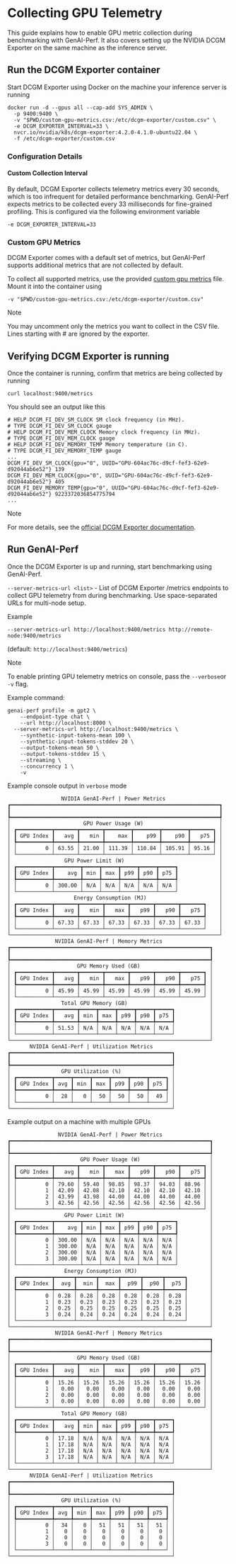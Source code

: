 <!--
Copyright (c) 2024-2025, NVIDIA CORPORATION & AFFILIATES. All rights reserved.

Redistribution and use in source and binary forms, with or without
modification, are permitted provided that the following conditions
are met:
 * Redistributions of source code must retain the above copyright
   notice, this list of conditions and the following disclaimer.
 * Redistributions in binary form must reproduce the above copyright
   notice, this list of conditions and the following disclaimer in the
   documentation and/or other materials provided with the distribution.
 * Neither the name of NVIDIA CORPORATION nor the names of its
   contributors may be used to endorse or promote products derived
   from this software without specific prior written permission.

THIS SOFTWARE IS PROVIDED BY THE COPYRIGHT HOLDERS ``AS IS'' AND ANY
EXPRESS OR IMPLIED WARRANTIES, INCLUDING, BUT NOT LIMITED TO, THE
IMPLIED WARRANTIES OF MERCHANTABILITY AND FITNESS FOR A PARTICULAR
PURPOSE ARE DISCLAIMED.  IN NO EVENT SHALL THE COPYRIGHT OWNER OR
CONTRIBUTORS BE LIABLE FOR ANY DIRECT, INDIRECT, INCIDENTAL, SPECIAL,
EXEMPLARY, OR CONSEQUENTIAL DAMAGES (INCLUDING, BUT NOT LIMITED TO,
PROCUREMENT OF SUBSTITUTE GOODS OR SERVICES; LOSS OF USE, DATA, OR
PROFITS; OR BUSINESS INTERRUPTION) HOWEVER CAUSED AND ON ANY THEORY
OF LIABILITY, WHETHER IN CONTRACT, STRICT LIABILITY, OR TORT
(INCLUDING NEGLIGENCE OR OTHERWISE) ARISING IN ANY WAY OUT OF THE USE
OF THIS SOFTWARE, EVEN IF ADVISED OF THE POSSIBILITY OF SUCH DAMAGE.
-->

# Collecting GPU Telemetry

This guide explains how to enable GPU metric collection during benchmarking with GenAI-Perf.
It also covers setting up the NVIDIA DCGM Exporter on the same machine as the inference server.

## Run the DCGM Exporter container
Start DCGM Exporter using Docker on the machine your inference server is running

```
docker run -d --gpus all --cap-add SYS_ADMIN \
  -p 9400:9400 \
  -v "$PWD/custom-gpu-metrics.csv:/etc/dcgm-exporter/custom.csv" \
  -e DCGM_EXPORTER_INTERVAL=33 \
  nvcr.io/nvidia/k8s/dcgm-exporter:4.2.0-4.1.0-ubuntu22.04 \
  -f /etc/dcgm-exporter/custom.csv
```

###  Configuration Details
#### Custom Collection Interval
By default, DCGM Exporter collects telemetry metrics every 30 seconds, which is too infrequent for detailed performance benchmarking.
GenAI-Perf expects metrics to be collected every 33 milliseconds for fine-grained profiling.
This is configured via the following environment variable

```
-e DCGM_EXPORTER_INTERVAL=33
```

### Custom GPU Metrics
DCGM Exporter comes with a default set of metrics, but GenAI-Perf supports additional metrics that are not collected by default.

To collect all supported metrics, use the provided [custom gpu metrics](/perf_analyzer/custom_gpu_metrics.csv) file.
Mount it into the container using

```
-v "$PWD/custom-gpu-metrics.csv:/etc/dcgm-exporter/custom.csv"
```

> [!Note]
> You may uncomment only the metrics you want to collect in the CSV file.
> Lines starting with # are ignored by the exporter.

## Verifying DCGM Exporter is running
Once the container is running, confirm that metrics are being collected by running

```
curl localhost:9400/metrics
```

You should see an output like this

```
# HELP DCGM_FI_DEV_SM_CLOCK SM clock frequency (in MHz).
# TYPE DCGM_FI_DEV_SM_CLOCK gauge
# HELP DCGM_FI_DEV_MEM_CLOCK Memory clock frequency (in MHz).
# TYPE DCGM_FI_DEV_MEM_CLOCK gauge
# HELP DCGM_FI_DEV_MEMORY_TEMP Memory temperature (in C).
# TYPE DCGM_FI_DEV_MEMORY_TEMP gauge
...
DCGM_FI_DEV_SM_CLOCK{gpu="0", UUID="GPU-604ac76c-d9cf-fef3-62e9-d92044ab6e52"} 139
DCGM_FI_DEV_MEM_CLOCK{gpu="0", UUID="GPU-604ac76c-d9cf-fef3-62e9-d92044ab6e52"} 405
DCGM_FI_DEV_MEMORY_TEMP{gpu="0", UUID="GPU-604ac76c-d9cf-fef3-62e9-d92044ab6e52"} 9223372036854775794
...
```

> [!Note]
> For more details, see the [official DCGM Exporter documentation](https://github.com/NVIDIA/dcgm-exporter).

## Run GenAI-Perf

Once the DCGM Exporter is up and running, start benchmarking using GenAI-Perf.

`--server-metrics-url <list>` - List of DCGM Exporter /metrics endpoints to collect
GPU telemetry from during benchmarking. Use space-separated URLs for multi-node setup.

Example

```
--server-metrics-url http://localhost:9400/metrics http://remote-node:9400/metrics
```

(default: `http://localhost:9400/metrics`)

> [!Note]
> To enable printing GPU telemetry metrics on console, pass the `--verbose`or `-v` flag.

Example command:

```
genai-perf profile -m gpt2 \
	--endpoint-type chat \
	--url http://localhost:8000 \
  --server-metrics-url http://localhost:9400/metrics \
	--synthetic-input-tokens-mean 100 \
	--synthetic-input-tokens-stddev 20 \
	--output-tokens-mean 50 \
	--output-tokens-stddev 15 \
	--streaming \
	--concurrency 1 \
	-v
```

Example console output in `verbose` mode

```
                 NVIDIA GenAI-Perf | Power Metrics
┏━━━━━━━━━━━━━━━━━━━━━━━━━━━━━━━━━━━━━━━━━━━━━━━━━━━━━━━━━━━━━━━━━━┓
┃                                                                  ┃
┡━━━━━━━━━━━━━━━━━━━━━━━━━━━━━━━━━━━━━━━━━━━━━━━━━━━━━━━━━━━━━━━━━━┩
│                       GPU Power Usage (W)                        │
│ ┏━━━━━━━━━━━┳━━━━━━━┳━━━━━━━┳━━━━━━━━┳━━━━━━━━┳━━━━━━━━┳━━━━━━━┓ │
│ ┃ GPU Index ┃   avg ┃   min ┃    max ┃    p99 ┃    p90 ┃   p75 ┃ │
│ ┡━━━━━━━━━━━╇━━━━━━━╇━━━━━━━╇━━━━━━━━╇━━━━━━━━╇━━━━━━━━╇━━━━━━━┩ │
│ │         0 │ 63.55 │ 21.00 │ 111.39 │ 110.84 │ 105.91 │ 95.16 │ │
│ └───────────┴───────┴───────┴────────┴────────┴────────┴───────┘ │
│                 GPU Power Limit (W)                              │
│ ┏━━━━━━━━━━━┳━━━━━━━━┳━━━━━┳━━━━━┳━━━━━┳━━━━━┳━━━━━┓             │
│ ┃ GPU Index ┃    avg ┃ min ┃ max ┃ p99 ┃ p90 ┃ p75 ┃             │
│ ┡━━━━━━━━━━━╇━━━━━━━━╇━━━━━╇━━━━━╇━━━━━╇━━━━━╇━━━━━┩             │
│ │         0 │ 300.00 │ N/A │ N/A │ N/A │ N/A │ N/A │             │
│ └───────────┴────────┴─────┴─────┴─────┴─────┴─────┘             │
│                    Energy Consumption (MJ)                       │
│ ┏━━━━━━━━━━━┳━━━━━━━┳━━━━━━━┳━━━━━━━┳━━━━━━━┳━━━━━━━┳━━━━━━━┓    │
│ ┃ GPU Index ┃   avg ┃   min ┃   max ┃   p99 ┃   p90 ┃   p75 ┃    │
│ ┡━━━━━━━━━━━╇━━━━━━━╇━━━━━━━╇━━━━━━━╇━━━━━━━╇━━━━━━━╇━━━━━━━┩    │
│ │         0 │ 67.33 │ 67.33 │ 67.33 │ 67.33 │ 67.33 │ 67.33 │    │
│ └───────────┴───────┴───────┴───────┴───────┴───────┴───────┘    │
└──────────────────────────────────────────────────────────────────┘
               NVIDIA GenAI-Perf | Memory Metrics
┏━━━━━━━━━━━━━━━━━━━━━━━━━━━━━━━━━━━━━━━━━━━━━━━━━━━━━━━━━━━━━━━┓
┃                                                               ┃
┡━━━━━━━━━━━━━━━━━━━━━━━━━━━━━━━━━━━━━━━━━━━━━━━━━━━━━━━━━━━━━━━┩
│                     GPU Memory Used (GB)                      │
│ ┏━━━━━━━━━━━┳━━━━━━━┳━━━━━━━┳━━━━━━━┳━━━━━━━┳━━━━━━━┳━━━━━━━┓ │
│ ┃ GPU Index ┃   avg ┃   min ┃   max ┃   p99 ┃   p90 ┃   p75 ┃ │
│ ┡━━━━━━━━━━━╇━━━━━━━╇━━━━━━━╇━━━━━━━╇━━━━━━━╇━━━━━━━╇━━━━━━━┩ │
│ │         0 │ 45.99 │ 45.99 │ 45.99 │ 45.99 │ 45.99 │ 45.99 │ │
│ └───────────┴───────┴───────┴───────┴───────┴───────┴───────┘ │
│                Total GPU Memory (GB)                          │
│ ┏━━━━━━━━━━━┳━━━━━━━┳━━━━━┳━━━━━┳━━━━━┳━━━━━┳━━━━━┓           │
│ ┃ GPU Index ┃   avg ┃ min ┃ max ┃ p99 ┃ p90 ┃ p75 ┃           │
│ ┡━━━━━━━━━━━╇━━━━━━━╇━━━━━╇━━━━━╇━━━━━╇━━━━━╇━━━━━┩           │
│ │         0 │ 51.53 │ N/A │ N/A │ N/A │ N/A │ N/A │           │
│ └───────────┴───────┴─────┴─────┴─────┴─────┴─────┘           │
└───────────────────────────────────────────────────────────────┘
       NVIDIA GenAI-Perf | Utilization Metrics
┏━━━━━━━━━━━━━━━━━━━━━━━━━━━━━━━━━━━━━━━━━━━━━━━━━━━┓
┃                                                   ┃
┡━━━━━━━━━━━━━━━━━━━━━━━━━━━━━━━━━━━━━━━━━━━━━━━━━━━┩
│                GPU Utilization (%)                │
│ ┏━━━━━━━━━━━┳━━━━━┳━━━━━┳━━━━━┳━━━━━┳━━━━━┳━━━━━┓ │
│ ┃ GPU Index ┃ avg ┃ min ┃ max ┃ p99 ┃ p90 ┃ p75 ┃ │
│ ┡━━━━━━━━━━━╇━━━━━╇━━━━━╇━━━━━╇━━━━━╇━━━━━╇━━━━━┩ │
│ │         0 │  28 │   0 │  50 │  50 │  50 │  49 │ │
│ └───────────┴─────┴─────┴─────┴─────┴─────┴─────┘ │
└───────────────────────────────────────────────────┘
```

Example output on a machine with multiple GPUs

```
                NVIDIA GenAI-Perf | Power Metrics
┏━━━━━━━━━━━━━━━━━━━━━━━━━━━━━━━━━━━━━━━━━━━━━━━━━━━━━━━━━━━━━━━┓
┃                                                               ┃
┡━━━━━━━━━━━━━━━━━━━━━━━━━━━━━━━━━━━━━━━━━━━━━━━━━━━━━━━━━━━━━━━┩
│                      GPU Power Usage (W)                      │
│ ┏━━━━━━━━━━━┳━━━━━━━┳━━━━━━━┳━━━━━━━┳━━━━━━━┳━━━━━━━┳━━━━━━━┓ │
│ ┃ GPU Index ┃   avg ┃   min ┃   max ┃   p99 ┃   p90 ┃   p75 ┃ │
│ ┡━━━━━━━━━━━╇━━━━━━━╇━━━━━━━╇━━━━━━━╇━━━━━━━╇━━━━━━━╇━━━━━━━┩ │
│ │         0 │ 79.60 │ 59.40 │ 98.85 │ 98.37 │ 94.03 │ 88.96 │ │
│ │         1 │ 42.09 │ 42.08 │ 42.10 │ 42.10 │ 42.10 │ 42.10 │ │
│ │         2 │ 43.99 │ 43.98 │ 44.00 │ 44.00 │ 44.00 │ 44.00 │ │
│ │         3 │ 42.56 │ 42.56 │ 42.56 │ 42.56 │ 42.56 │ 42.56 │ │
│ └───────────┴───────┴───────┴───────┴───────┴───────┴───────┘ │
│                 GPU Power Limit (W)                           │
│ ┏━━━━━━━━━━━┳━━━━━━━━┳━━━━━┳━━━━━┳━━━━━┳━━━━━┳━━━━━┓          │
│ ┃ GPU Index ┃    avg ┃ min ┃ max ┃ p99 ┃ p90 ┃ p75 ┃          │
│ ┡━━━━━━━━━━━╇━━━━━━━━╇━━━━━╇━━━━━╇━━━━━╇━━━━━╇━━━━━┩          │
│ │         0 │ 300.00 │ N/A │ N/A │ N/A │ N/A │ N/A │          │
│ │         1 │ 300.00 │ N/A │ N/A │ N/A │ N/A │ N/A │          │
│ │         2 │ 300.00 │ N/A │ N/A │ N/A │ N/A │ N/A │          │
│ │         3 │ 300.00 │ N/A │ N/A │ N/A │ N/A │ N/A │          │
│ └───────────┴────────┴─────┴─────┴─────┴─────┴─────┘          │
│                 Energy Consumption (MJ)                       │
│ ┏━━━━━━━━━━━┳━━━━━━┳━━━━━━┳━━━━━━┳━━━━━━┳━━━━━━┳━━━━━━┓       │
│ ┃ GPU Index ┃  avg ┃  min ┃  max ┃  p99 ┃  p90 ┃  p75 ┃       │
│ ┡━━━━━━━━━━━╇━━━━━━╇━━━━━━╇━━━━━━╇━━━━━━╇━━━━━━╇━━━━━━┩       │
│ │         0 │ 0.28 │ 0.28 │ 0.28 │ 0.28 │ 0.28 │ 0.28 │       │
│ │         1 │ 0.23 │ 0.23 │ 0.23 │ 0.23 │ 0.23 │ 0.23 │       │
│ │         2 │ 0.25 │ 0.25 │ 0.25 │ 0.25 │ 0.25 │ 0.25 │       │
│ │         3 │ 0.24 │ 0.24 │ 0.24 │ 0.24 │ 0.24 │ 0.24 │       │
│ └───────────┴──────┴──────┴──────┴──────┴──────┴──────┘       │
└───────────────────────────────────────────────────────────────┘
               NVIDIA GenAI-Perf | Memory Metrics
┏━━━━━━━━━━━━━━━━━━━━━━━━━━━━━━━━━━━━━━━━━━━━━━━━━━━━━━━━━━━━━━━┓
┃                                                               ┃
┡━━━━━━━━━━━━━━━━━━━━━━━━━━━━━━━━━━━━━━━━━━━━━━━━━━━━━━━━━━━━━━━┩
│                     GPU Memory Used (GB)                      │
│ ┏━━━━━━━━━━━┳━━━━━━━┳━━━━━━━┳━━━━━━━┳━━━━━━━┳━━━━━━━┳━━━━━━━┓ │
│ ┃ GPU Index ┃   avg ┃   min ┃   max ┃   p99 ┃   p90 ┃   p75 ┃ │
│ ┡━━━━━━━━━━━╇━━━━━━━╇━━━━━━━╇━━━━━━━╇━━━━━━━╇━━━━━━━╇━━━━━━━┩ │
│ │         0 │ 15.26 │ 15.26 │ 15.26 │ 15.26 │ 15.26 │ 15.26 │ │
│ │         1 │  0.00 │  0.00 │  0.00 │  0.00 │  0.00 │  0.00 │ │
│ │         2 │  0.00 │  0.00 │  0.00 │  0.00 │  0.00 │  0.00 │ │
│ │         3 │  0.00 │  0.00 │  0.00 │  0.00 │  0.00 │  0.00 │ │
│ └───────────┴───────┴───────┴───────┴───────┴───────┴───────┘ │
│                Total GPU Memory (GB)                          │
│ ┏━━━━━━━━━━━┳━━━━━━━┳━━━━━┳━━━━━┳━━━━━┳━━━━━┳━━━━━┓           │
│ ┃ GPU Index ┃   avg ┃ min ┃ max ┃ p99 ┃ p90 ┃ p75 ┃           │
│ ┡━━━━━━━━━━━╇━━━━━━━╇━━━━━╇━━━━━╇━━━━━╇━━━━━╇━━━━━┩           │
│ │         0 │ 17.18 │ N/A │ N/A │ N/A │ N/A │ N/A │           │
│ │         1 │ 17.18 │ N/A │ N/A │ N/A │ N/A │ N/A │           │
│ │         2 │ 17.18 │ N/A │ N/A │ N/A │ N/A │ N/A │           │
│ │         3 │ 17.18 │ N/A │ N/A │ N/A │ N/A │ N/A │           │
│ └───────────┴───────┴─────┴─────┴─────┴─────┴─────┘           │
└───────────────────────────────────────────────────────────────┘
       NVIDIA GenAI-Perf | Utilization Metrics
┏━━━━━━━━━━━━━━━━━━━━━━━━━━━━━━━━━━━━━━━━━━━━━━━━━━━┓
┃                                                   ┃
┡━━━━━━━━━━━━━━━━━━━━━━━━━━━━━━━━━━━━━━━━━━━━━━━━━━━┩
│                GPU Utilization (%)                │
│ ┏━━━━━━━━━━━┳━━━━━┳━━━━━┳━━━━━┳━━━━━┳━━━━━┳━━━━━┓ │
│ ┃ GPU Index ┃ avg ┃ min ┃ max ┃ p99 ┃ p90 ┃ p75 ┃ │
│ ┡━━━━━━━━━━━╇━━━━━╇━━━━━╇━━━━━╇━━━━━╇━━━━━╇━━━━━┩ │
│ │         0 │  34 │   0 │  51 │  51 │  51 │  51 │ │
│ │         1 │   0 │   0 │   0 │   0 │   0 │   0 │ │
│ │         2 │   0 │   0 │   0 │   0 │   0 │   0 │ │
│ │         3 │   0 │   0 │   0 │   0 │   0 │   0 │ │
│ └───────────┴─────┴─────┴─────┴─────┴─────┴─────┘ │
└───────────────────────────────────────────────────┘
```
